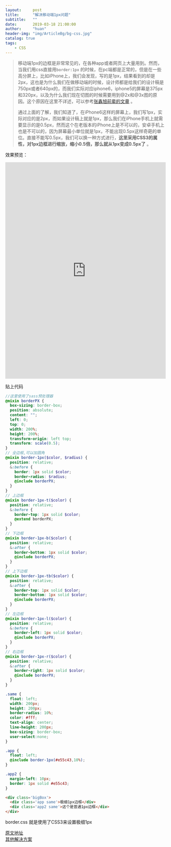 ```yaml
---
layout:     post
title:      "解决移动端1px问题"
subtitle:   ""
date:       2019-03-18 21:00:00
author:     "huan"
header-img: "img/ArticleBg/bg-css.jpg"
catalog: true
tags:
    - CSS
---
```




> 移动端1px的边框是非常常见的，在各种app或者网页上大量用到。然而，当我们用css直接用`border:1px` 的时候，在pc端都是正常的，但是在一些高分屏上，比如iPhone上，我们会发现，写的是1px，结果看到的却是2px，这也是为什么我们在做移动端的时候，设计师都是给我们的设计稿是750px或者640px的，而我们实际对应iphone6，iphone5的屏幕是375px和320px，以及为什么我们现在切图的时候需要用到@2x和@3x图的原因。这个原因在这里不详述，可以参考[张鑫旭前辈的文章](http://www.zhangxinxu.com/wordpress/2012/08/window-devicepixelratio/) 。
>
> 通过上面的了解，我们知道了，在iPhone6这样的屏幕上，我们写1px，实际对应的是2px，而如果设计稿上就是1px，那么我们在iPhone手机上就需要显示的是0.5px，然而这个在老版本的iPhone上是不可以的，安卓手机上也是不可以的，因为屏幕最小单位就是1px，不能出现0.5px这样奇葩的单位。直接不能写0.5px，我们可以换一种方式进行，**这里采用CSS3的属性，对1px边框进行缩放，缩小0.5倍，那么就从1px变成0.5px了** 。
>



效果预览：

<div style='width:100%;height:680px'>
     <iframe src="https://codepen.io/lichenghuan/full/VRdGyj" frameborder="0" align="left"  height="680" scrolling="yes" style='width:100%'>
            <p>你的浏览器不支持iframe标签</p>
        </iframe>
</div>

贴上代码

```scss
//这里使用了sass预处理器
@mixin borderPX {
  box-sizing: border-box;
  position: absolute;
  content: "";
  left: 0;
  top: 0;
  width: 200%;
  height: 200%;
  transform-origin: left top;
  transform: scale(0.5);
}
// 全边框,可以加圆角
@mixin border-1px($color, $radius) {
  position: relative;
  &:before {
    border: 1px solid $color;
    border-radius: $radius;
    @include borderPX;
  }
}
// 上边框
@mixin border-1px-t($color) {
  position: relative;
  &:before {
    border-top: 1px solid $color;
    @extend borderPX;
  }
}
// 下边框
@mixin border-1px-b($color) {
  position: relative;
  &:after {
    border-bottom: 1px solid $color;
    @include borderPX;
  }
}
// 上下边框
@mixin border-1px-tb($color) {
  position: relative;
  &:after {
    border-top: 1px solid $color;
    border-bottom: 1px solid $color;
    @include borderPX;
  }
}
// 左边框
@mixin border-1px-l($color) {
  position: relative;
  &:before {
    border-left: 1px solid $color;
    @include borderPX;
  }
}
// 右边框
@mixin border-1px-r($color) {
  position: relative;
  &:after {
    border-right: 1px solid $color;
    @include borderPX;
  }
}

.same {
  float: left;
  width: 200px;
  height: 200px;
  border-radius: 10%;
  color: #fff;
  text-align: center;
  line-height: 200px;
  box-sizing: border-box;
  user-select:none;
}

.app {
  float: left;
  @include border-1px(#e55c43,10%);
}

.app2 {
  margin-left: 10px;
  border: 1px solid #e55c43;
}
```

```html
<div class='bigBox'>
  <div class='app same'>极细1px边框</div>
  <div class='app2 same'>这个是普通1px边框</div>
</div>
```

border.css 就是使用了CSS3来设置极细1px

[原文地址](https://blog.noob6.com/2018/06/04/1px-problems-in-mobile-device/)  <br />
[其他解决方案](https://www.jianshu.com/p/d62d22b44ce4)


